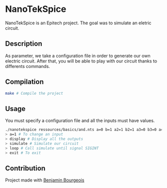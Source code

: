 # NanoTekSpice

NanoTekSpice is an Epitech project. The goal was to simulate an eletric circuit.

## Description

As parameter, we take a configuration file in order to generate our own electric circuit. After that, you will be able to play with our circuit thanks to differents commands.

## Compilation

```bash
make # Compile the project
```

## Usage

You must specify a configuration file and all the inputs must have values.

```bash
./nanotekspice ressources/basics/and.nts a=0 b=1 a2=1 b2=1 a3=0 b3=0 a4=1 b4=0
> a=1 # To change an input
> display # Display all the outputs
> simulate # Simulate our circuit
> loop # Call simulate until signal SIGINT
> exit # To exit
```

## Contribution

Project made with [Benjamin Bourgeois](https://github.com/BourgeoisBenjamin)
